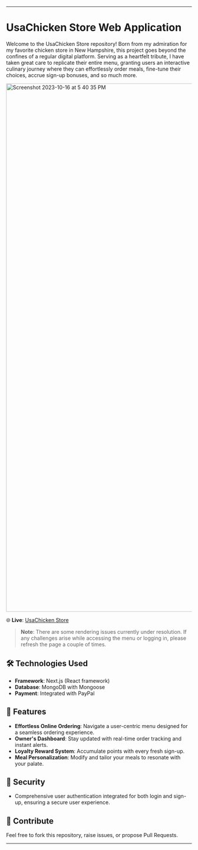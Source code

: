  
---

# UsaChicken Store Web Application

Welcome to the UsaChicken Store repository! Born from my admiration for my favorite chicken store in New Hampshire, this project goes beyond the confines of a regular digital platform. Serving as a heartfelt tribute, I have taken great care to replicate their entire menu, granting users an interactive culinary journey where they can effortlessly order meals, fine-tune their choices, accrue sign-up bonuses, and so much more.

<img width="1435" alt="Screenshot 2023-10-16 at 5 40 35 PM" src="https://github.com/MoeDevs1/Usa-Chicken/assets/120997135/d26435b9-586e-4391-b1c5-3a33a56fb298">

🌐 **Live**: [UsaChicken Store](https://usa-chicken.vercel.app/) 
> **Note**: There are some rendering issues currently under resolution. If any challenges arise while accessing the menu or logging in, please refresh the page a couple of times.

## 🛠 Technologies Used

- **Framework**: Next.js (React framework)
- **Database**: MongoDB with Mongoose
- **Payment**: Integrated with PayPal

## 📝 Features

- **Effortless Online Ordering**: Navigate a user-centric menu designed for a seamless ordering experience.
- **Owner's Dashboard**: Stay updated with real-time order tracking and instant alerts.
- **Loyalty Reward System**: Accumulate points with every fresh sign-up.
- **Meal Personalization**: Modify and tailor your meals to resonate with your palate.

## 🔐 Security

- Comprehensive user authentication integrated for both login and sign-up, ensuring a secure user experience.

## 🤝 Contribute


Feel free to fork this repository, raise issues, or propose Pull Requests. 

---

